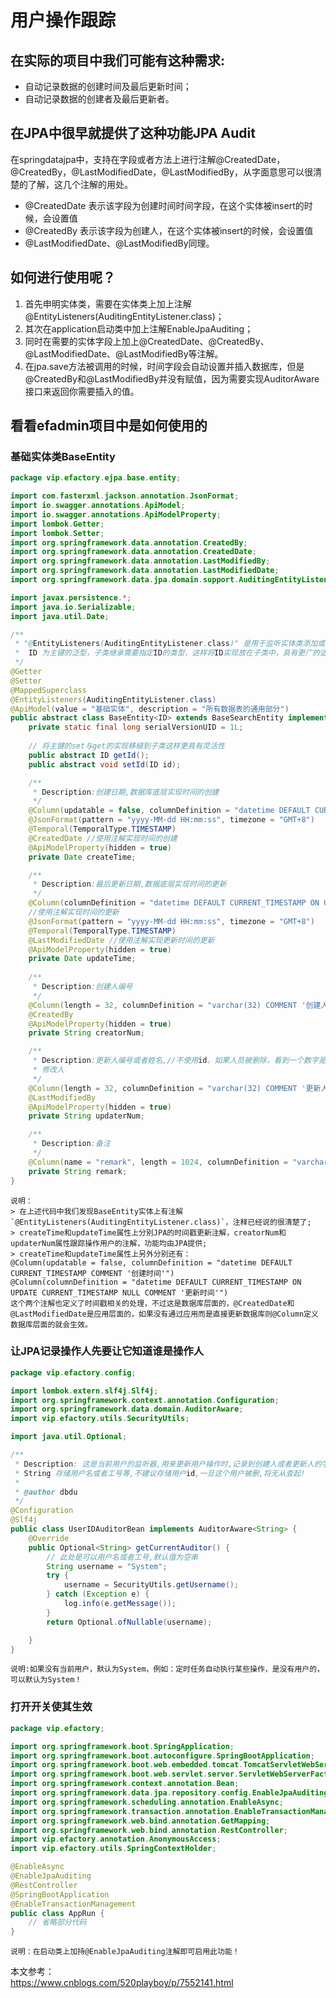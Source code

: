 # 用户操作跟踪

## 在实际的项目中我们可能有这种需求:
- 自动记录数据的创建时间及最后更新时间；
- 自动记录数据的创建者及最后更新者。

## 在JPA中很早就提供了这种功能JPA Audit
在springdatajpa中，支持在字段或者方法上进行注解@CreatedDate，@CreatedBy，@LastModifiedDate，@LastModifiedBy，从字面意思可以很清楚的了解，这几个注解的用处。
- @CreatedDate 表示该字段为创建时间时间字段，在这个实体被insert的时候，会设置值
- @CreatedBy 表示该字段为创建人，在这个实体被insert的时候，会设置值
- @LastModifiedDate、@LastModifiedBy同理。

## 如何进行使用呢？
1. 首先申明实体类，需要在实体类上加上注解@EntityListeners(AuditingEntityListener.class)；
2. 其次在application启动类中加上注解EnableJpaAuditing；
3. 同时在需要的实体字段上加上@CreatedDate、@CreatedBy、@LastModifiedDate、@LastModifiedBy等注解。
4. 在jpa.save方法被调用的时候，时间字段会自动设置并插入数据库，但是@CreatedBy和@LastModifiedBy并没有赋值，因为需要实现AuditorAware接口来返回你需要插入的值。

## 看看efadmin项目中是如何使用的
### 基础实体类BaseEntity
```java
package vip.efactory.ejpa.base.entity;

import com.fasterxml.jackson.annotation.JsonFormat;
import io.swagger.annotations.ApiModel;
import io.swagger.annotations.ApiModelProperty;
import lombok.Getter;
import lombok.Setter;
import org.springframework.data.annotation.CreatedBy;
import org.springframework.data.annotation.CreatedDate;
import org.springframework.data.annotation.LastModifiedBy;
import org.springframework.data.annotation.LastModifiedDate;
import org.springframework.data.jpa.domain.support.AuditingEntityListener;

import javax.persistence.*;
import java.io.Serializable;
import java.util.Date;

/**
 * "@EntityListeners(AuditingEntityListener.class)" 是用于监听实体类添加或者删除操作的
 *  ID 为主键的泛型，子类继承需要指定ID的类型，这样将ID实现放在子类中，具有更广的适用性
 */
@Getter
@Setter
@MappedSuperclass
@EntityListeners(AuditingEntityListener.class)
@ApiModel(value = "基础实体", description = "所有数据表的通用部分")
public abstract class BaseEntity<ID> extends BaseSearchEntity implements Serializable {
    private static final long serialVersionUID = 1L;
    
    // 将主键的set与get的实现移植到子类这样更具有灵活性
    public abstract ID getId();
    public abstract void setId(ID id);

    /**
     * Description:创建日期,数据库底层实现时间的创建
     */
    @Column(updatable = false, columnDefinition = "datetime DEFAULT CURRENT_TIMESTAMP COMMENT '创建时间'")
    @JsonFormat(pattern = "yyyy-MM-dd HH:mm:ss", timezone = "GMT+8")
    @Temporal(TemporalType.TIMESTAMP)
    @CreatedDate //使用注解实现时间的创建
    @ApiModelProperty(hidden = true)
    private Date createTime;

    /**
     * Description:最后更新日期,数据底层实现时间的更新
     */
    @Column(columnDefinition = "datetime DEFAULT CURRENT_TIMESTAMP ON UPDATE CURRENT_TIMESTAMP NULL COMMENT '更新时间'")
    //使用注解实现时间的更新
    @JsonFormat(pattern = "yyyy-MM-dd HH:mm:ss", timezone = "GMT+8")
    @Temporal(TemporalType.TIMESTAMP)
    @LastModifiedDate //使用注解实现更新时间的更新
    @ApiModelProperty(hidden = true)
    private Date updateTime;
    
    /**
     * Description:创建人编号
     */
    @Column(length = 32, columnDefinition = "varchar(32) COMMENT '创建人'")
    @CreatedBy
    @ApiModelProperty(hidden = true)
    private String creatorNum;

    /**
     * Description:更新人编号或者姓名,//不使用id，如果人员被删除，看到一个数字是无意义的。
     * 修改人
     */
    @Column(length = 32, columnDefinition = "varchar(32) COMMENT '更新人'")
    @LastModifiedBy
    @ApiModelProperty(hidden = true)
    private String updaterNum;

    /**
     * Description:备注
     */
    @Column(name = "remark", length = 1024, columnDefinition = "varchar(1024) COMMENT '备注'")
    private String remark;
}

```
    说明：
    > 在上述代码中我们发现BaseEntity实体上有注解`@EntityListeners(AuditingEntityListener.class)`，注释已经说的很清楚了;
    > createTime和updateTime属性上分别JPA的时间戳更新注解，creatorNum和updaterNum属性跟踪操作用户的注解，功能均由JPA提供;
    > createTime和updateTime属性上另外分别还有：  
    @Column(updatable = false, columnDefinition = "datetime DEFAULT CURRENT_TIMESTAMP COMMENT '创建时间'")
    @Column(columnDefinition = "datetime DEFAULT CURRENT_TIMESTAMP ON UPDATE CURRENT_TIMESTAMP NULL COMMENT '更新时间'")
    这个两个注解也定义了时间戳相关的处理，不过这是数据库层面的，@CreatedDate和@LastModifiedDate是应用层面的，如果没有通过应用而是直接更新数据库则@Column定义数据库层面的就会生效。

### 让JPA记录操作人先要让它知道谁是操作人
```java
package vip.efactory.config;

import lombok.extern.slf4j.Slf4j;
import org.springframework.context.annotation.Configuration;
import org.springframework.data.domain.AuditorAware;
import vip.efactory.utils.SecurityUtils;

import java.util.Optional;

/**
 * Description: 这是当前用户的监听器,用来更新用户操作时,记录到创建人或者更新人的字段
 * String 存储用户名或者工号等,不建议存储用户id,一旦这个用户被删,将无从查起!
 *
 * @author dbdu
 */
@Configuration
@Slf4j
public class UserIDAuditorBean implements AuditorAware<String> {
    @Override
    public Optional<String> getCurrentAuditor() {
        // 此处是可以用户名或者工号,默认值为空串
        String username = "System";
        try {
            username = SecurityUtils.getUsername();
        } catch (Exception e) {
            log.info(e.getMessage());
        }
        return Optional.ofNullable(username);

    }
}
```
    说明:如果没有当前用户，默认为System，例如：定时任务自动执行某些操作，是没有用户的，可以默认为System！

### 打开开关使其生效
```java
package vip.efactory;

import org.springframework.boot.SpringApplication;
import org.springframework.boot.autoconfigure.SpringBootApplication;
import org.springframework.boot.web.embedded.tomcat.TomcatServletWebServerFactory;
import org.springframework.boot.web.servlet.server.ServletWebServerFactory;
import org.springframework.context.annotation.Bean;
import org.springframework.data.jpa.repository.config.EnableJpaAuditing;
import org.springframework.scheduling.annotation.EnableAsync;
import org.springframework.transaction.annotation.EnableTransactionManagement;
import org.springframework.web.bind.annotation.GetMapping;
import org.springframework.web.bind.annotation.RestController;
import vip.efactory.annotation.AnonymousAccess;
import vip.efactory.utils.SpringContextHolder;

@EnableAsync
@EnableJpaAuditing
@RestController
@SpringBootApplication
@EnableTransactionManagement
public class AppRun {
    // 省略部分代码
}
```
    说明：在启动类上加持@EnableJpaAuditing注解即可启用此功能！



本文参考：  
<https://www.cnblogs.com/520playboy/p/7552141.html>
